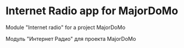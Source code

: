 Internet Radio app for MajorDoMo
==============================

Module "Internet radio" for a project MajorDoMo

Модуль "Интернет Радио" для проекта MajorDoMo
